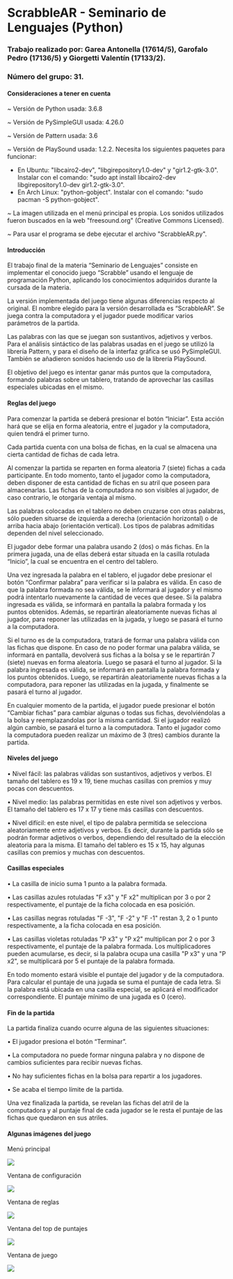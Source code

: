 # ScrabbleAR - Seminario de Lenguajes (Python)

### Trabajo realizado por: Garea Antonella (17614/5), Garofalo Pedro (17136/5) y Giorgetti Valentín (17133/2).

### Número del grupo: 31.

#### Consideraciones a tener en cuenta

*~* Versión de Python usada: 3.6.8

*~* Versión de PySimpleGUI usada: 4.26.0

*~* Versión de Pattern usada: 3.6

*~* Versión de PlaySound usada: 1.2.2. Necesita los siguientes paquetes para funcionar:
- En Ubuntu: "libcairo2-dev", "libgirepository1.0-dev" y "gir1.2-gtk-3.0".
Instalar con el comando: "sudo apt install libcairo2-dev libgirepository1.0-dev gir1.2-gtk-3.0".
- En Arch Linux: "python-gobject".
Instalar con el comando: "sudo pacman -S python-gobject".

*~* La imagen utilizada en el menú principal es propia. Los sonidos utilizados fueron buscados en la web "freesound.org" (Creative Commons Licensed).

*~* Para usar el programa se debe ejecutar el archivo "ScrabbleAR.py".

#### Introducción

El trabajo final de la materia “Seminario de Lenguajes” consiste en implementar el conocido juego “Scrabble” usando el lenguaje de programación Python, aplicando los conocimientos adquiridos durante la cursada de la materia.  

La versión implementada del juego tiene algunas diferencias respecto al original. El nombre elegido para la versión desarrollada es “ScrabbleAR”. Se juega contra la computadora y el jugador puede modificar varios parámetros de la partida.

Las palabras con las que se juegan son sustantivos, adjetivos y verbos. Para el análisis sintáctico de las palabras usadas en el juego se utilizó la librería Pattern, y para el diseño de la interfaz gráfica se usó PySimpleGUI. También se añadieron sonidos haciendo uso de la librería PlaySound.

El objetivo del juego es intentar ganar más puntos que la computadora, formando palabras sobre un tablero, tratando de aprovechar las casillas especiales ubicadas en el mismo.

#### Reglas del juego

Para comenzar la partida se deberá presionar el botón “Iniciar”. Esta acción hará que se elija en forma aleatoria, entre el jugador y la computadora, quien tendrá el primer turno.

Cada partida cuenta con una bolsa de fichas, en la cual se almacena una cierta cantidad de fichas de cada letra. 

Al comenzar la partida se reparten en forma aleatoria 7 (siete) fichas a cada participante. En todo momento, tanto el jugador como la computadora, deben disponer de esta cantidad de fichas en su atril que poseen para almacenarlas. Las fichas de la computadora no son visibles al jugador, de caso contrario, le otorgaría ventaja al mismo.

Las palabras colocadas en el tablero no deben cruzarse con otras palabras, sólo pueden situarse de izquierda a derecha (orientación horizontal) o de arriba hacia abajo (orientación vertical). Los tipos de palabras admitidas dependen del nivel seleccionado.

El jugador debe formar una palabra usando 2 (dos) o más fichas. En la primera jugada, una de ellas deberá estar situada en la casilla rotulada “Inicio”, la cual se encuentra en el centro del tablero. 

Una vez ingresada la palabra en el tablero, el jugador debe presionar el botón “Confirmar palabra” para verificar si la palabra es válida. En caso de que la palabra formada no sea válida, se le informará al jugador y el mismo podrá intentarlo nuevamente la cantidad de veces que desee. Si la palabra ingresada es válida, se informará en pantalla la palabra formada y los puntos obtenidos. Además, se repartirán aleatoriamente nuevas fichas al jugador, para reponer las utilizadas en la jugada, y luego se pasará el turno a la computadora.

Si el turno es de la computadora, tratará de formar una palabra válida con las fichas que dispone. En caso de no poder formar una palabra válida, se informará en pantalla, devolverá sus fichas a la bolsa y se le repartirán 7 (siete) nuevas en forma aleatoria. Luego se pasará el turno al jugador. Si la palabra ingresada es válida, se informará en pantalla la palabra formada y los puntos obtenidos. Luego, se repartirán aleatoriamente nuevas fichas a la computadora, para reponer las utilizadas en la jugada, y finalmente se pasará el turno al jugador.

En cualquier momento de la partida, el jugador puede presionar el botón “Cambiar fichas” para cambiar algunas o todas sus fichas, devolviéndolas a la bolsa y reemplazandolas por la misma cantidad. Si el jugador realizó algún cambio, se pasará el turno a la computadora. Tanto el jugador como la computadora pueden realizar un máximo de 3 (tres) cambios durante la partida.

#### Niveles del juego

• Nivel fácil: las palabras válidas son sustantivos, adjetivos y verbos. El tamaño del tablero es 19 x 19, tiene muchas casillas con premios y muy pocas con descuentos.

• Nivel medio: las palabras permitidas en este nivel son adjetivos y verbos. El tamaño del tablero es 17 x 17 y tiene más casillas con descuentos.

• Nivel difícil: en este nivel, el tipo de palabra permitida se selecciona aleatoriamente entre adjetivos y verbos. Es decir, durante la partida sólo se podrán formar adjetivos o verbos, dependiendo del resultado de la elección aleatoria para la misma. El tamaño del tablero es 15 x 15, hay algunas casillas con premios y muchas con descuentos.

#### Casillas especiales

• La casilla de inicio suma 1 punto a la palabra formada.

• Las casillas azules rotuladas "F x3" y "F x2" multiplican por 3 o por 2 respectivamente, el puntaje de la ficha colocada en esa posición.

• Las casillas negras rotuladas "F -3", "F -2" y "F -1" restan 3, 2 o 1 punto respectivamente, a la ficha colocada en esa posición.

• Las casillas violetas rotuladas "P x3" y "P x2" multiplican por 2 o por 3 respectivamente, el puntaje de la palabra formada. Los multiplicadores pueden acumularse, es decir, si la palabra ocupa una casilla "P x3" y una "P x2", se multiplicará por 5 el puntaje de la palabra formada.

En todo momento estará visible el puntaje del jugador y de la computadora. Para calcular el puntaje de una jugada se suma el puntaje de cada letra. Si la palabra está ubicada en una casilla especial, se aplicará el modificador correspondiente. El puntaje mínimo de una jugada es 0 (cero).  

#### Fin de la partida

La partida finaliza cuando ocurre alguna de las siguientes situaciones:

• El jugador presiona el botón “Terminar”.

• La computadora no puede formar ninguna palabra y no dispone de cambios suficientes para recibir nuevas fichas.

• No hay suficientes fichas en la bolsa para repartir a los jugadores.

• Se acaba el tiempo límite de la partida.

Una vez finalizada la partida, se revelan las fichas del atril de la computadora y al puntaje final de cada jugador se le resta el puntaje de las fichas que quedaron en sus atriles.

#### Algunas imágenes del juego

Menú principal

![](https://i.imgur.com/9a8o7Lf.png)

Ventana de configuración

![](https://i.imgur.com/rv9MwUL.png)

Ventana de reglas 

![](https://i.imgur.com/lE8jbf5.png)

Ventana del top de puntajes

![](https://i.imgur.com/PDdmMUa.png)

Ventana de juego

![](https://i.imgur.com/cmUni9G.png)